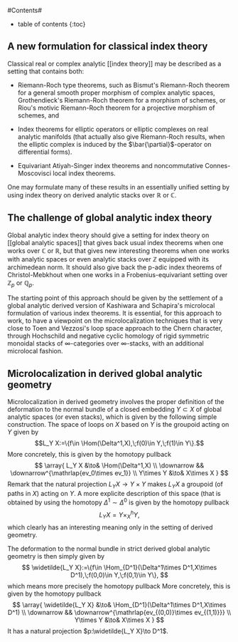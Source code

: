 #Contents#
* table of contents
{:toc}

## A new formulation for classical index theory

Classical real or complex analytic [[index theory]] may be described as a setting that contains both:

* Riemann-Roch type theorems, such as Bismut's Riemann-Roch theorem for a general smooth proper morphism of complex analytic spaces, Grothendieck's Riemann-Roch theorem for a morphism of schemes, or Riou's motivic Riemann-Roch theorem for a projective morphism of schemes, and

* Index theorems for elliptic operators or elliptic complexes on real analytic manifolds (that actually also give Riemann-Roch results, when the elliptic complex is induced by the $\bar{\partial}$-operator on differential forms).

* Equivariant Atiyah-Singer index theorems and noncommutative Connes-Moscovisci local index theorems.

One may formulate many of these results in an essentially unified setting by using index theory on derived analytic stacks over $\mathbb{R}$ or $\mathbb{C}$.

## The challenge of global analytic index theory

Global analytic index theory should give a setting for index theory on [[global analytic spaces]] that gives back usual index theorems when one works over $\mathbb{C}$ or $\mathbb{R}$, but that gives new interesting theorems when one works with analytic spaces or even analytic stacks over $\mathbb{Z}$ equipped with its archimedean norm. It should also give back the p-adic index theorems of Christol-Mebkhout when one works in a Frobenius-equivariant setting over $\mathbb{Z}_p$ or $\mathbb{Q}_p$.

The starting point of this approach should be given by the settlement of a global analytic derived version of Kashiwara and Schapira's microlocal formulation of various index theorems. It is essential, for this approach to work, to have a viewpoint on the microlocalization techniques that is very close to Toen and Vezzosi's loop space approach to the Chern character, through Hochschild and negative cyclic homology of rigid symmetric monoidal stacks of $\infty$-categories over $\infty$-stacks, with an additional microlocal fashion.

## Microlocalization in derived global analytic geometry

Microlocalization in derived geometry involves the proper definition of the deformation to the normal bundle of a closed embedding $Y\subset X$ of global analytic spaces (or even stacks), which is given by the following simple construction.
The space of loops on $X$ based on $Y$ is the groupoid acting on $Y$ given by
$$L_Y X:=\{f\in \Hom(\Delta^1,X),\;f(0)\in Y,\;f(1)\in Y\}.$$
More concretely, this is given by the homotopy pullback
$$
\array{
    L_Y X &\to& \Hom(\Delta^1,X)
    \\
    \downarrow && \downarrow^{\mathrlap{ev_0\times ev_1}}
    \\
    Y\times Y &\to& X\times X
}
$$
Remark that the natural projection $L_Y X\to Y\times Y$ makes $L_Y X$ a groupoid (of paths in $X$) acting on $Y$.
A more explicite description of this space (that is obtained by using the homotopy $\Delta^1\sim \Delta^0$ is given by the homotopy pullback
$$L_Y X=Y\times^h_X Y,$$
which clearly has an interesting meaning only in the setting of derived geometry.

The deformation to the normal bundle in strict derived global analytic geometry is then simply given by
$$
\widetilde{L_Y X}:=\{f\in \Hom_{D^1}(\Delta^1\times D^1,X\times D^1),\;f(0,0)\in Y,\;f(0,1)\in Y\},
$$
which means more precisely the homotopy pullback
More concretely, this is given by the homotopy pullback
$$
\array{
    \widetilde{L_Y X} &\to& \Hom_{D^1}(\Delta^1\times D^1,X\times D^1)
    \\
    \downarrow && \downarrow^{\mathrlap{ev_{(0,0)}\times ev_{(1,1)}}}
    \\
    Y\times Y &\to& X\times X
}
$$
It has a natural projection $p:\widetilde{L_Y X}\to D^1$.